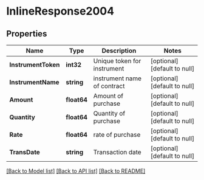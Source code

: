 # InlineResponse2004

## Properties
Name | Type | Description | Notes
------------ | ------------- | ------------- | -------------
**InstrumentToken** | **int32** | Unique token for instrument | [optional] [default to null]
**InstrumentName** | **string** | instrument name of contract | [optional] [default to null]
**Amount** | **float64** | Amount of purchase | [optional] [default to null]
**Quantity** | **float64** | Quantity of purchase | [optional] [default to null]
**Rate** | **float64** | rate of purchase | [optional] [default to null]
**TransDate** | **string** | Transaction date | [optional] [default to null]

[[Back to Model list]](../README.md#documentation-for-models) [[Back to API list]](../README.md#documentation-for-api-endpoints) [[Back to README]](../README.md)

